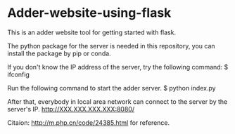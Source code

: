 # Adder-website-using-flask
This is an adder website tool for getting started with flask.

The <flask> python package for the server is needed in this repository, you can install the package by pip or conda.
  
If you don't know the IP address of the server, try the following command:
$ ifconfig

Run the following command to start the adder server.
$ python index.py

After that, everybody in local area network can connect to the server by the server's IP.
http://XXX.XXX.XXX.XXX:8080/

Citaion: http://m.php.cn/code/24385.html for reference.
